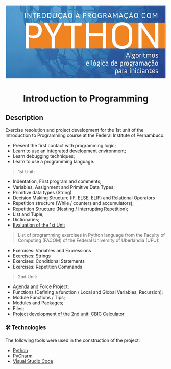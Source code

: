 # 

<h1 align="center">
  <img alt="introduction-to-programming" src="./img/logo.png" />
</h1>

<h1 align="center">Introduction to Programming</h1>

## Description

Exercise resolution and project development for the 1st unit of the Introduction to Programming course at the Federal Institute of Pernambuco.

- Present the first contact with programming logic;
- Learn to use an integrated development environment;
- Learn debugging techniques;
- Learn to use a programming language.

> 1st Unit:

- Indentation, First program and comments;
- Variables, Assignment and Primitive Data Types;
- Primitive data types (String)
- Decision Making Structure (IF, ELSE, ELIF) and Relational Operators
- Repetition structure (While / counters and accumulators);
- Repetition Structure (Nesting / Interrupting Repetition);
- List and Tuple;
- Dictionaries;
- [Evaluation of the 1st Unit](https://github.com/thiagomvilela/introduction-to-programming/tree/main/05%20Evaluation%20-%201st%20Unit)

> List of programming exercises in Python language from the Faculty of Computing (FACOM) of the Federal University of Uberlândia (UFU):

- Exercises: Variables and Expressions
- Exercises: Strings
- Exercises: Conditional Statements
- Exercises: Repetition Commands

> 2nd Unit:
- Agenda and Force Project;
- Functions (Defining a function / Local and Global Variables, Recursion);
- Module Functions / Tips;
- Modules and Packages;
- Files;
- [Project development of the 2nd unit: CBIC Calculator](https://github.com/thiagomvilela/cbic-calculator)

### 🛠 Technologies

The following tools were used in the construction of the project:

- [Python](https://www.python.org/)
- [PyCharm](https://www.jetbrains.com/pt-br/pycharm/)
- [Visual Studio Code](https://code.visualstudio.com/)
